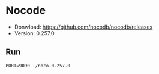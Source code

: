 # Nocode

- Donwload: https://github.com/nocodb/nocodb/releases
- Version: 0.257.0


## Run

```
PORT=9090 ./noco-0.257.0
```
